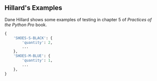 ## Hillard's Examples

Dane Hillard shows some examples of testing in chapter 5 of *Practices of the Python Pro* book.

```python
{
    'SHOES-S-BLACK': {
        'quantity': 2,
        ...
    },
    'SHOES-M-BLUE': {
        'quantity': 1,
        ...
    },
}


```